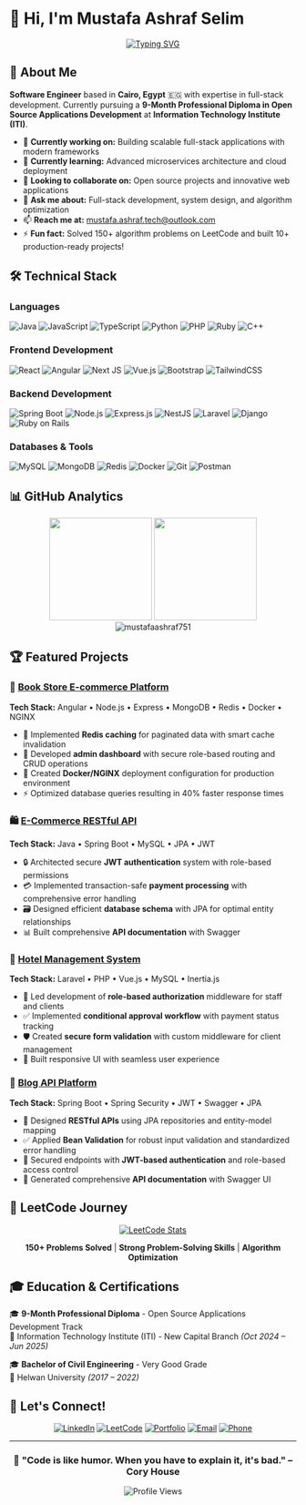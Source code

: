 # 👋 Hi, I'm Mustafa Ashraf Selim

<div align="center">
  
[![Typing SVG](https://readme-typing-svg.herokuapp.com?font=Fira+Code&pause=1000&color=2196F3&center=true&vCenter=true&width=435&lines=Full-Stack+Software+Engineer;Problem+Solver+%7C+150%2B+LeetCode+Problems;10%2B+Full-Stack+Projects+Built;Open+Source+Enthusiast)](https://git.io/typing-svg)

</div>

## 🚀 About Me

**Software Engineer** based in **Cairo, Egypt** 🇪🇬 with expertise in full-stack development. Currently pursuing a **9-Month Professional Diploma in Open Source Applications Development** at **Information Technology Institute (ITI)**.

- 🔭 **Currently working on:** Building scalable full-stack applications with modern frameworks
- 🌱 **Currently learning:** Advanced microservices architecture and cloud deployment
- 👯 **Looking to collaborate on:** Open source projects and innovative web applications
- 💬 **Ask me about:** Full-stack development, system design, and algorithm optimization
- 📫 **Reach me at:** mustafa.ashraf.tech@outlook.com
- ⚡ **Fun fact:** Solved 150+ algorithm problems on LeetCode and built 10+ production-ready projects!

## 🛠️ Technical Stack

### Languages
![Java](https://img.shields.io/badge/Java-ED8B00?style=for-the-badge&logo=openjdk&logoColor=white)
![JavaScript](https://img.shields.io/badge/JavaScript-F7DF1E?style=for-the-badge&logo=javascript&logoColor=black)
![TypeScript](https://img.shields.io/badge/TypeScript-007ACC?style=for-the-badge&logo=typescript&logoColor=white)
![Python](https://img.shields.io/badge/Python-3776AB?style=for-the-badge&logo=python&logoColor=white)
![PHP](https://img.shields.io/badge/PHP-777BB4?style=for-the-badge&logo=php&logoColor=white)
![Ruby](https://img.shields.io/badge/Ruby-CC342D?style=for-the-badge&logo=ruby&logoColor=white)
![C++](https://img.shields.io/badge/C%2B%2B-00599C?style=for-the-badge&logo=c%2B%2B&logoColor=white)

### Frontend Development
![React](https://img.shields.io/badge/React-20232A?style=for-the-badge&logo=react&logoColor=61DAFB)
![Angular](https://img.shields.io/badge/Angular-DD0031?style=for-the-badge&logo=angular&logoColor=white)
![Next JS](https://img.shields.io/badge/Next-black?style=for-the-badge&logo=next.js&logoColor=white)
![Vue.js](https://img.shields.io/badge/Vue.js-35495E?style=for-the-badge&logo=vue.js&logoColor=4FC08D)
![Bootstrap](https://img.shields.io/badge/Bootstrap-563D7C?style=for-the-badge&logo=bootstrap&logoColor=white)
![TailwindCSS](https://img.shields.io/badge/Tailwind_CSS-38B2AC?style=for-the-badge&logo=tailwind-css&logoColor=white)

### Backend Development
![Spring Boot](https://img.shields.io/badge/Spring_Boot-6DB33F?style=for-the-badge&logo=spring-boot&logoColor=white)
![Node.js](https://img.shields.io/badge/Node.js-43853D?style=for-the-badge&logo=node.js&logoColor=white)
![Express.js](https://img.shields.io/badge/Express.js-404D59?style=for-the-badge&logo=express&logoColor=white)
![NestJS](https://img.shields.io/badge/NestJS-E0234E?style=for-the-badge&logo=nestjs&logoColor=white)
![Laravel](https://img.shields.io/badge/Laravel-FF2D20?style=for-the-badge&logo=laravel&logoColor=white)
![Django](https://img.shields.io/badge/Django-092E20?style=for-the-badge&logo=django&logoColor=white)
![Ruby on Rails](https://img.shields.io/badge/Ruby_on_Rails-CC0000?style=for-the-badge&logo=ruby-on-rails&logoColor=white)

### Databases & Tools
![MySQL](https://img.shields.io/badge/MySQL-005C84?style=for-the-badge&logo=mysql&logoColor=white)
![MongoDB](https://img.shields.io/badge/MongoDB-4EA94B?style=for-the-badge&logo=mongodb&logoColor=white)
![Redis](https://img.shields.io/badge/Redis-DC382D?style=for-the-badge&logo=redis&logoColor=white)
![Docker](https://img.shields.io/badge/Docker-2496ED?style=for-the-badge&logo=docker&logoColor=white)
![Git](https://img.shields.io/badge/Git-F05032?style=for-the-badge&logo=git&logoColor=white)
![Postman](https://img.shields.io/badge/Postman-FF6C37?style=for-the-badge&logo=postman&logoColor=white)

## 📊 GitHub Analytics

<div align="center">
  <img height="180em" src="https://github-readme-stats.vercel.app/api?username=mustafaashraf751&show_icons=true&theme=tokyonight&include_all_commits=true&count_private=true"/>
  <img height="180em" src="https://github-readme-stats.vercel.app/api/top-langs/?username=mustafaashraf751&layout=compact&langs_count=8&theme=tokyonight"/>
</div>

<div align="center">
  <img src="https://github-readme-streak-stats.herokuapp.com/?user=mustafaashraf751&theme=tokyonight" alt="mustafaashraf751" />
</div>

## 🏆 Featured Projects

### 🛒 [Book Store E-commerce Platform](https://github.com/Mustafa-Ashraf751/bookstore-ecommerce)
**Tech Stack:** Angular • Node.js • Express • MongoDB • Redis • Docker • NGINX

- 🚀 Implemented **Redis caching** for paginated data with smart cache invalidation
- 🔐 Developed **admin dashboard** with secure role-based routing and CRUD operations
- 🐳 Created **Docker/NGINX** deployment configuration for production environment
- ⚡ Optimized database queries resulting in 40% faster response times

### 🛍️ [E-Commerce RESTful API](https://github.com/Mustafa-Ashraf751/ecommerce-api)
**Tech Stack:** Java • Spring Boot • MySQL • JPA • JWT

- 🔒 Architected secure **JWT authentication** system with role-based permissions
- 💳 Implemented transaction-safe **payment processing** with comprehensive error handling
- 🗃️ Designed efficient **database schema** with JPA for optimal entity relationships
- 📊 Built comprehensive **API documentation** with Swagger

### 🏨 [Hotel Management System](https://github.com/Mustafa-Ashraf751/hotel-management)
**Tech Stack:** Laravel • PHP • Vue.js • MySQL • Inertia.js

- 👥 Led development of **role-based authorization** middleware for staff and clients
- ✅ Implemented **conditional approval workflow** with payment status tracking
- 🛡️ Created **secure form validation** with custom middleware for client management
- 📱 Built responsive UI with seamless user experience

### 📝 [Blog API Platform](https://github.com/Mustafa-Ashraf751/blog-api)
**Tech Stack:** Spring Boot • Spring Security • JWT • Swagger • JPA

- 🔧 Designed **RESTful APIs** using JPA repositories and entity-model mapping
- ✅ Applied **Bean Validation** for robust input validation and standardized error handling
- 🔐 Secured endpoints with **JWT-based authentication** and role-based access control
- 📖 Generated comprehensive **API documentation** with Swagger UI

## 🎯 LeetCode Journey

<div align="center">

[![LeetCode Stats](https://leetcard.jacoblin.cool/Mustafa-Ashraf751?theme=dark&font=Fira%20Code&ext=heatmap)](https://leetcode.com/u/Mustafa-Ashraf751/)

**150+ Problems Solved** | **Strong Problem-Solving Skills** | **Algorithm Optimization**

</div>

## 🎓 Education & Certifications

🎓 **9-Month Professional Diploma** - Open Source Applications Development Track  
📍 Information Technology Institute (ITI) - New Capital Branch *(Oct 2024 – Jun 2025)*

🎓 **Bachelor of Civil Engineering** - Very Good Grade  
📍 Helwan University *(2017 – 2022)*

## 🤝 Let's Connect!

<div align="center">

[![LinkedIn](https://img.shields.io/badge/LinkedIn-0077B5?style=for-the-badge&logo=linkedin&logoColor=white)](https://linkedin.com/in/Mustafa-A-Selim)
[![LeetCode](https://img.shields.io/badge/LeetCode-FFA116?style=for-the-badge&logo=leetcode&logoColor=black)](https://leetcode.com/u/Mustafa-Ashraf751)
[![Portfolio](https://img.shields.io/badge/Portfolio-000000?style=for-the-badge&logo=react&logoColor=white)](https://github.com/Mustafa-Ashraf751)
[![Email](https://img.shields.io/badge/Email-D14836?style=for-the-badge&logo=gmail&logoColor=white)](mailto:mustafa.ashraf.tech@outlook.com)
[![Phone](https://img.shields.io/badge/Phone-25D366?style=for-the-badge&logo=whatsapp&logoColor=white)](tel:+201100998127)

</div>

---

<div align="center">

### 💫 "Code is like humor. When you have to explain it, it's bad." – Cory House

![Profile Views](https://komarev.com/ghpvc/?username=mustafaashraf751&color=blue&style=flat-square&label=Profile+Views)

</div>
